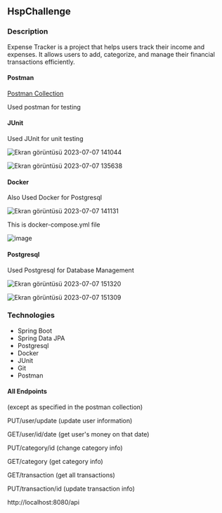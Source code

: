 ## HspChallenge

### Description

Expense Tracker is a project that helps users track their income and expenses. 
It allows users to add, categorize, and manage their financial transactions efficiently.

#### Postman

[Postman Collection](https://documenter.getpostman.com/view/23686567/2s93zGzdKW)

Used postman for testing

#### JUnit

Used JUnit for unit testing

![Ekran görüntüsü 2023-07-07 141044](https://github.com/ErencanYldrm/HspChallenge/assets/96621237/0f81a504-3497-4187-b73d-a86d11438697)

![Ekran görüntüsü 2023-07-07 135638](https://github.com/ErencanYldrm/HspChallenge/assets/96621237/a6dd086c-f16c-4405-859b-b0dd47f43588)

#### Docker

Also Used Docker for Postgresql 

![Ekran görüntüsü 2023-07-07 141131](https://github.com/ErencanYldrm/HspChallenge/assets/96621237/5a59d011-af18-4f08-ac10-d83b1f6972a4)

This is docker-compose.yml file

![image](https://github.com/ErencanYldrm/HspChallenge/assets/96621237/a5d3832d-2a56-458f-8894-54a72fa83096)

#### Postgresql

Used Postgresql for Database Management

![Ekran görüntüsü 2023-07-07 151320](https://github.com/ErencanYldrm/HspChallenge/assets/96621237/b30ac994-a5ed-4210-b8db-cf9c4b1d4f53)

![Ekran görüntüsü 2023-07-07 151309](https://github.com/ErencanYldrm/HspChallenge/assets/96621237/74560a84-8171-4b76-9194-cad876999b0e)

### Technologies

- Spring Boot
- Spring Data JPA
- Postgresql
- Docker
- JUnit
- Git
- Postman

#### All Endpoints 

(except as specified in the postman collection)

PUT/user/update (update user information)

GET/user/id/date (get user's money on that date)

PUT/category/id (change category info)

GET/category (get category info)

GET/transaction (get all transactions)

PUT/transaction/id (update transaction info)





http://localhost:8080/api



